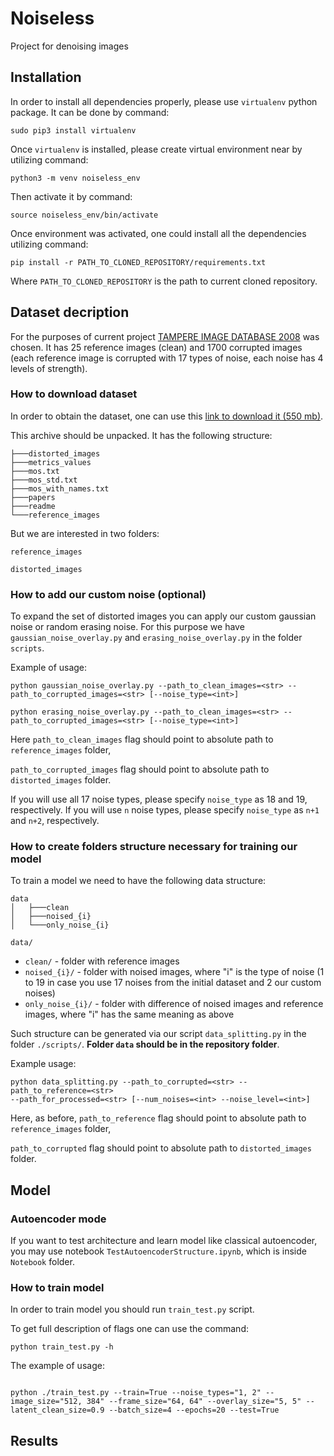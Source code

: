 # Noiseless
Project for denoising images

## Installation

In order to install all dependencies properly, please use `virtualenv` python package.
It can be done by command:

```
sudo pip3 install virtualenv
```

Once `virtualenv` is installed, please create virtual environment near by utilizing command:

```
python3 -m venv noiseless_env
```
Then activate it by command:

```
source noiseless_env/bin/activate
```
Once environment was activated, one could install all the dependencies utilizing command:

```
pip install -r PATH_TO_CLONED_REPOSITORY/requirements.txt
```

Where `PATH_TO_CLONED_REPOSITORY` is the path to current cloned repository.

## Dataset decription

For the purposes of current project [TAMPERE IMAGE DATABASE 2008]( http://www.ponomarenko.info/tid2008.htm ) was chosen. It has 25 reference images (clean) and 1700 corrupted images (each reference image is corrupted with 17 types of noise, each noise has 4 levels of strength).

### How to download dataset

In order to obtain the dataset, one can use this [link to download it (550 mb)](http://www.ponomarenko.info/tid/tid2008.rar).

This archive should be unpacked. It has the following structure:

```
├───distorted_images
├───metrics_values
├───mos.txt
├───mos_std.txt
├───mos_with_names.txt
├───papers
├───readme
└───reference_images
```
But we are interested in two folders: 
```
reference_images

distorted_images
```

### How to add our custom noise (optional)

To expand the set of distorted images you can apply our custom gaussian noise or random erasing noise. For this purpose we have `gaussian_noise_overlay.py` and `erasing_noise_overlay.py`  in the folder `scripts`.

Example of usage:

```
python gaussian_noise_overlay.py --path_to_clean_images=<str> --path_to_corrupted_images=<str> [--noise_type=<int>]
```

```
python erasing_noise_overlay.py --path_to_clean_images=<str> --path_to_corrupted_images=<str> [--noise_type=<int>]
```

Here `path_to_clean_images` flag should point to absolute path to `reference_images` folder,

`path_to_corrupted_images` flag should point to absolute path to `distorted_images` folder.

If you will use all 17 noise types, please specify `noise_type` as 18 and 19, respectively. If you will use `n` noise types, please specify `noise_type` as `n+1` and `n+2`, respectively.

### How to create folders structure necessary for training our model

To train a model we need to have the following data structure:

```
data
│   ├───clean
│   ├───noised_{i}
│   └───only_noise_{i}
```

```data/```

- ```clean/``` - folder with reference images
- ```noised_{i}/``` -  folder with noised images, where "i" is the type of noise (1 to 19 in case you use 17 noises from the initial dataset and 2 our custom noises)
- ```only_noise_{i}/``` - folder with difference of noised images and reference images, where "i" has the same meaning as above

Such structure can be generated via our script ```data_splitting.py```  in the folder ```./scripts/```. 
**Folder `data` should be in the repository folder**.

Example usage:

```
python data_splitting.py --path_to_corrupted=<str> --path_to_reference=<str> 
--path_for_processed=<str> [--num_noises=<int> --noise_level=<int>]
```


Here, as before, `path_to_reference` flag should point to absolute path to `reference_images` folder,

`path_to_corrupted` flag should point to absolute path to `distorted_images` folder.

## Model

### Autoencoder mode

If you want to test architecture and learn model like classical autoencoder, you may use notebook 
`TestAutoencoderStructure.ipynb`, which is inside `Notebook` folder.


### How to train model

In order to train model you should run `train_test.py` script.

To get full description of flags one can use the command:

```
python train_test.py -h
```

The example of usage:

```

python ./train_test.py --train=True --noise_types="1, 2" --image_size="512, 384" --frame_size="64, 64" --overlay_size="5, 5" --latent_clean_size=0.9 --batch_size=4 --epochs=20 --test=True
```

## Results
